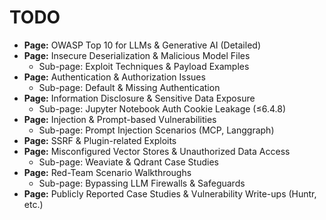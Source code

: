 # TODO

* **Page:** OWASP Top 10 for LLMs & Generative AI (Detailed)
* **Page:** Insecure Deserialization & Malicious Model Files
  * Sub-page: Exploit Techniques & Payload Examples
* **Page:** Authentication & Authorization Issues
  * Sub-page: Default & Missing Authentication
* **Page:** Information Disclosure & Sensitive Data Exposure
  * Sub-page: Jupyter Notebook Auth Cookie Leakage (≤6.4.8)
* **Page:** Injection & Prompt-based Vulnerabilities
  * Sub-page: Prompt Injection Scenarios (MCP, Langgraph)
* **Page:** SSRF & Plugin-related Exploits
* **Page:** Misconfigured Vector Stores & Unauthorized Data Access
  * Sub-page: Weaviate & Qdrant Case Studies
* **Page:** Red-Team Scenario Walkthroughs
  * Sub-page: Bypassing LLM Firewalls & Safeguards
* **Page:** Publicly Reported Case Studies & Vulnerability Write-ups (Huntr, etc.)

